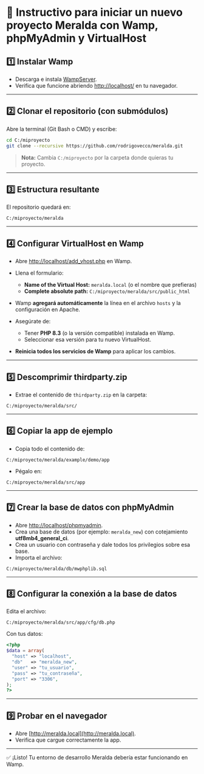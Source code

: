 # 🚀 Instructivo para iniciar un nuevo proyecto Meralda con Wamp, phpMyAdmin y VirtualHost

## 1️⃣ Instalar Wamp
- Descarga e instala [WampServer](https://www.wampserver.com/).
- Verifica que funcione abriendo [http://localhost/](http://localhost/) en tu navegador.

---

## 2️⃣ Clonar el repositorio (con submódulos)

Abre la terminal (Git Bash o CMD) y escribe:

```bash
cd C:/miproyecto
git clone --recursive https://github.com/rodrigovecco/meralda.git
````

> **Nota:** Cambia `C:/miproyecto` por la carpeta donde quieras tu proyecto.

---

## 3️⃣ Estructura resultante

El repositorio quedará en:

```
C:/miproyecto/meralda
```

---

## 4️⃣ Configurar VirtualHost en Wamp

* Abre [http://localhost/add\_vhost.php](http://localhost/add_vhost.php) en Wamp.
* Llena el formulario:

  * **Name of the Virtual Host:** `meralda.local` (o el nombre que prefieras)
  * **Complete absolute path:** `C:/miproyecto/meralda/src/public_html`
* Wamp **agregará automáticamente** la línea en el archivo `hosts` y la configuración en Apache.
* Asegúrate de:

  * Tener **PHP 8.3** (o la versión compatible) instalada en Wamp.
  * Seleccionar esa versión para tu nuevo VirtualHost.
* **Reinicia todos los servicios de Wamp** para aplicar los cambios.

---

## 5️⃣ Descomprimir thirdparty.zip

* Extrae el contenido de `thirdparty.zip` en la carpeta:

```
C:/miproyecto/meralda/src/
```

---

## 6️⃣ Copiar la app de ejemplo

* Copia todo el contenido de:

```
C:/miproyecto/meralda/example/demo/app
```

* Pégalo en:

```
C:/miproyecto/meralda/src/app
```

---

## 7️⃣ Crear la base de datos con phpMyAdmin

* Abre [http://localhost/phpmyadmin](http://localhost/phpmyadmin).
* Crea una base de datos (por ejemplo: `meralda_new`) con cotejamiento **utf8mb4\_general\_ci**.
* Crea un usuario con contraseña y dale todos los privilegios sobre esa base.
* Importa el archivo:

```
C:/miproyecto/meralda/db/mwphplib.sql
```

---

## 8️⃣ Configurar la conexión a la base de datos

Edita el archivo:

```
C:/miproyecto/meralda/src/app/cfg/db.php
```

Con tus datos:

```php
<?php
$data = array(
  "host" => "localhost",
  "db"   => "meralda_new",
  "user" => "tu_usuario",
  "pass" => "tu_contraseña",
  "port" => "3306",
);
?>
```

---

## 9️⃣ Probar en el navegador

* Abre [http://meralda.local](http://meralda.local).
* Verifica que cargue correctamente la app.

---

✅ ¡Listo! Tu entorno de desarrollo Meralda debería estar funcionando en Wamp.
